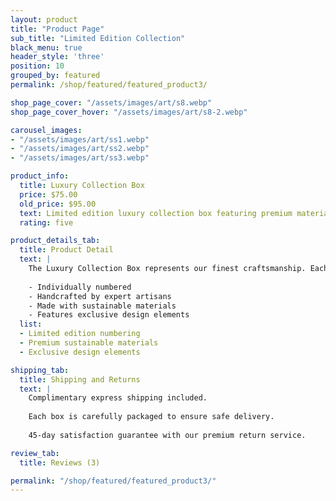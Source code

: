 ```yaml
---
layout: product
title: "Product Page"
sub_title: "Limited Edition Collection"
black_menu: true
header_style: 'three'
position: 10
grouped_by: featured
permalink: /shop/featured/featured_product3/

shop_page_cover: "/assets/images/art/s8.webp"
shop_page_cover_hover: "/assets/images/art/s8-2.webp"

carousel_images:
- "/assets/images/art/ss1.webp"
- "/assets/images/art/ss2.webp"
- "/assets/images/art/ss3.webp"

product_info:
  title: Luxury Collection Box
  price: $75.00
  old_price: $95.00
  text: Limited edition luxury collection box featuring premium materials and exclusive design
  rating: five

product_details_tab: 
  title: Product Detail
  text: |
    The Luxury Collection Box represents our finest craftsmanship. Each piece is:
     
    - Individually numbered
    - Handcrafted by expert artisans
    - Made with sustainable materials
    - Features exclusive design elements
  list:
  - Limited edition numbering
  - Premium sustainable materials
  - Exclusive design elements

shipping_tab:
  title: Shipping and Returns
  text: |
    Complimentary express shipping included.
    
    Each box is carefully packaged to ensure safe delivery.
    
    45-day satisfaction guarantee with our premium return service.

review_tab:
  title: Reviews (3)

permalink: "/shop/featured/featured_product3/"
---
```

